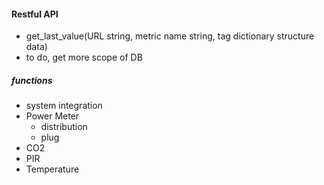 #### Restful API
 - get_last_value(URL string, metric name string, tag dictionary structure data)
 - to do, get more scope of DB
##### functions
 - system integration
 - Power Meter
   - distribution
   - plug
 - CO2
 - PIR
 - Temperature
 
 
